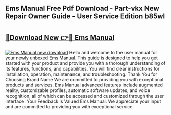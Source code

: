 ## Ems Manual Free Pdf Download - Part-vkx New Repair Owner Guide - User Service Edition b85wl

# <h2><a href="http://bc44059.oget.top/?id=Ems+Manual">🔗Download New 👉🔴 Ems Manual</a></h2>

[![Ems Manual new download](https://i.imgur.com/5g1atiW.png)](http://bc44059.oget.top/?id=Ems+Manual)
Hello and welcome to the user manual for your newly unboxed Ems Manual. This guide is designed to help you get started with your product and provide you with a thorough understanding of its features, functions, and capabilities. You will find clear instructions for installation, operation, maintenance, and troubleshooting. Thank You for Choosing Brand Name We are committed to providing you with exceptional products and services. Ems Manual advanced features include augmented reality, customizable profiles, automatic software updates, and voice recognition, all of which can be accessed and customized through the user interface. Your Feedback is Valued Ems Manual. We appreciate your input and are committed to providing you with exceptional service.

